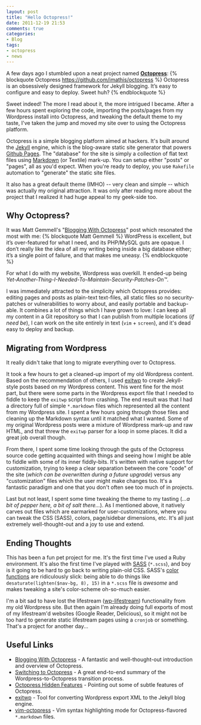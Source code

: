 ```yaml
---
layout: post
title: "Hello Octopress!"
date: 2011-12-19 21:53
comments: true
categories:
- Blog
tags:
- octopress
- news
---
```


A few days ago I stumbled upon a neat project named **[Octopress](http://octopress.org/)**:
{% blockquote Octopress https://github.com/imathis/octopress %}
Octopress is an obsessively designed framework for Jekyll blogging. It’s easy to configure and easy to deploy. Sweet huh?
{% endblockquote %}

Sweet indeed! The more I read about it, the more intrigued I became. After a
few hours spent exploring the code, importing the posts/pages from my Wordpress
install into Octopress, and tweaking the default theme to my taste, I've taken
the jump and moved my site over to using the Octopress platform.

<!-- more -->

Octopress is a simple blogging platform aimed at hackers. It's built around the
[Jekyll](http://github.com/mojombo/jekyll) engine, which is the blog-aware static
site generator that powers [Github Pages](http://pages.github.com/).  The "database"
for the site is simply a collection of flat text files using
[Markdown](http://daringfireball.net/projects/markdown/) (or Textile) mark-up. You
can setup either "posts" or "pages", all as you'd expect. When you're ready to
deploy, you use `Rakefile` automation to "generate" the static site files.

It also has a great default theme (IMHO) -- very clean and simple -- which was
actually my original attraction. It was only after reading more about the project
that I realized it had huge appeal to my geek-side too.

## Why Octopress?
It was Matt Gemmell's "[Blogging With Octopress](http://mattgemmell.com/2011/09/12/blogging-with-octopress/)"
post which resonated the most with me:
{% blockquote Matt Gemmell %}
WordPress is excellent, but it’s over-featured for what I need, and its PHP/MySQL guts are opaque. I don’t really like the idea of all my writing being inside a big database either; it’s a single point of failure, and that makes me uneasy.
{% endblockquote %}

For what I do with my website, Wordpress was overkill. It ended-up being
_Yet-Another-Thing-I-Needed-To-Maintain-Security-Patches-On&trade;_.

I was immediately attracted to the simplicity which Octopress provides: editing
pages and posts as plain-text text-files, all static files so no security-patches
or vulnerabilities to worry about, and easily portable and backup-able. It combines
a lot of things which I have grown to love: I can keep all my content in a Git
repository so that I can publish from multiple locations (_if need be_), I can
work on the site entirely in text (`vim` + `screen`), and it's dead easy to
deploy and backup.

## Migrating from Wordpress
It really didn't take that long to migrate everything over to Octopress.

It took a few hours to get a cleaned-up import of my old Wordpress content.
Based on the recommendation of others, I used [exitwp](https://github.com/thomasf/exitwp)
to create Jekyll-style posts based on my Wordpress content. This went fine for
the most part, but there were some parts in the Wordpress export file that I
needed to fiddle to keep the `exitwp` script from crashing. The end result
was that I had a directory full of simple `*.markdown` files which represented
all the content from my Wordpress site. I spent a few hours going through those
files and cleaning up the Markdown syntax until it matched what I wanted. Some
of my original Wordpress posts were a mixture of Wordpress mark-up and raw HTML,
and that threw the `exitwp` parser for a loop in some places. It did a great
job overall though.

From there, I spent some time looking through the guts of the Octopress source
code getting acquainted with things and seeing how I might be able to fiddle
with some of its inner fiddly-bits. It's written with native support for
customization, trying to keep a clear separation between the core "code" of
the site (_which can be overwritten during a future upgrade_) versus any
"customization" files which the user might make changes too. It's a fantastic
paradigm and one that you don't often see too much of in projects.

Last but not least, I spent some time tweaking the theme to my tasting (_...a
bit of pepper here, a bit of salt there..._). As I mentioned above, it natively
carves out files which are earmarked for user-customizations, where you can
tweak the CSS (SASS), colors, page/sidebar dimensions, etc. It's all just
extremely well-thought-out and a joy to use and extend.

## Ending Thoughts
This has been a fun pet project for me.  It's the first time I've used a Ruby environment.
It's also the first time I've played with [SASS](http://sass-lang.com/) (`*.scss`),
and boy is it going to be hard to go back to writing plain-old CSS.
SASS's [color functions](http://sass-lang.com/docs/yardoc/Sass/Script/Functions.html)
are ridiculously slick: being able to do things like `desaturate(lighten($nav-bg, 8), 15)`
in a `*.scss` file is *awesome* and makes tweaking a site's color-scheme
oh-so-much easier.

I'm a bit sad to have lost the lifestream ([wp-lifestream](https://github.com/dcramer/wp-lifestream/))
functionality from my old Wordpress site. But then again I'm already doing
full exports of most of my lifestream'd websites (Google Reader, Delicious),
so it might not be too hard to generate static lifestream pages using a
`cronjob` or something. That's a project for another day...

## Useful Links
* [Blogging With Octopress](http://mattgemmell.com/2011/09/12/blogging-with-octopress/) -
A fantastic and well-thought-out introduction and overview of Octopress.
* [Switching to Octopress](http://zanshin.net/2011/08/11/switching-to-octopress/) -
A great end-to-end summary of the Wordpress-to-Octopress transition process.
* [Octopress Hidden Features](http://www.meatleasing.com/octopress-hidden-features/index.html) -
Pointing out some of subtle features of Octopress.
* [exitwp](https://github.com/thomasf/exitwp) -
Tool for converting Wordpress export XML to the Jekyll blog engine.
* [vim-octopress](http://www.vim.org/scripts/script.php?script_id=3835) -
Vim syntax highlighting mode for Octopress-flavored `*.markdown` files.

